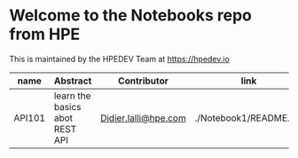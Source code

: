 # Welcome to the Notebooks repo from HPE

This is maintained by the HPEDEV Team at https://hpedev.io

| name     | Abstract     | Contributor    | link|
| ---------| -------------| ---------------| ----- |              
| API101 | learn the basics abot REST API | Didier.lalli@hpe.com | ./Notebook1/README.md|


